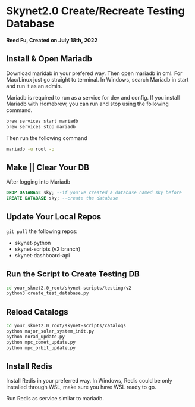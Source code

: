 # Skynet2.0 Create/Recreate Testing Database

__Reed Fu, Created on July 18th, 2022__

## Install & Open Mariadb
Download maridab in your prefered way. Then open mariadb in cml. For Mac/Linux just go straight to terminal. In Windows, search Mariadb in start and run it as an admin.

Mariadb is required to run as a service for dev and config. If you install Mariadb with Homebrew, you can run and stop using the following command.

```sh
brew services start mariadb
brew services stop mariadb
```

Then run the following command
```zsh
mariadb -u root -p
```

## Make || Clear Your DB
After logging into Mariadb
```SQL
DROP DATABASE sky; --if you've created a database named sky before
CREATE DATABASE sky; --create the database
```

## Update Your Local Repos
`git pull` the following repos:
* skynet-python
* skynet-scripts (v2 branch)
* skynet-dashboard-api

## Run the Script to Create Testing DB
```zsh
cd your_sknet2.0_root/skynet-scripts/testing/v2
python3 create_test_database.py
```

## Reload Catalogs
```zsh
cd your_sknet2.0_root/skynet-scripts/catalogs
python major_solar_system_init.py
python norad_update.py
python mpc_comet_update.py
python mpc_orbit_update.py
```

## Install Redis
Install Redis in your preferred way. In Windows, Redis could be only installed through WSL, make sure you have WSL ready to go.

Run Redis as service similar to mariadb.